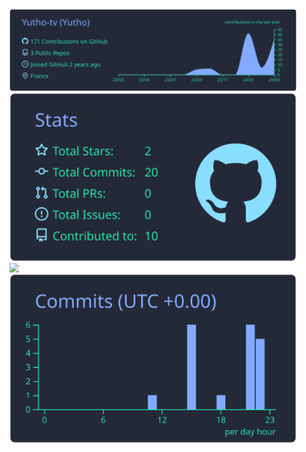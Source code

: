 ![](https://raw.githubusercontent.com/Yutho-tv/Yutho-tv/master/profile-summary-card-output/blueberry/0-profile-details.svg)
![](https://raw.githubusercontent.com/Yutho-tv/Yutho-tv/master/profile-summary-card-output/blueberry/3-stats.svg)
![](http://github-profile-summary-cards.vercel.app/api/cards/productive-time?username=Yutho-tv&theme=blueberry&utcOffset=8)
![](https://raw.githubusercontent.com/Yutho-tv/Yutho-tv/master/profile-summary-card-output/blueberry/4-productive-time.svg)
